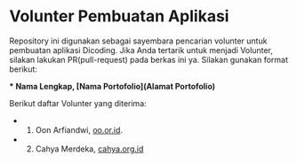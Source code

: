 # Volunter Pembuatan Aplikasi

Repository ini digunakan sebagai sayembara pencarian volunter untuk pembuatan aplikasi Dicoding. Jika Anda tertarik untuk menjadi Volunter, silakan lakukan PR(pull-request) pada berkas ini ya. Silakan gunakan format berikut:


**\* Nama Lengkap, [Nama Portofolio](Alamat Portofolio)**


Berikut daftar Volunter yang diterima:

* 1. Oon Arfiandwi, [oo.or.id](https://oo.or.id).
* 2. Cahya Merdeka, [cahya.org.id](https://cahya.or.id)
